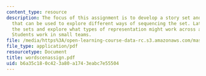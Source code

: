 ```yaml
---
content_type: resource
description: The focus of this assignment is to develop a story set and a representation
  that can be used to explore different ways of sequencing the set. Later we combine
  the sets and explore what types of representation might work across all of them.
  Students work in small teams.
file: /media/https%3A/open-learning-course-data-rc.s3.amazonaws.com/mas-845-special-topics-in-cinematic-storytelling-spring-2004/b6a35c180c423a80a1743eabc7e55504_wordscenassign.pdf
file_type: application/pdf
resourcetype: Document
title: wordscenassign.pdf
uid: b6a35c18-0c42-3a80-a174-3eabc7e55504
---
```

